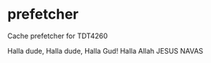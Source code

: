# prefetcher
Cache prefetcher for TDT4260

Halla dude,
Halla dude,
Halla Gud!
Halla Allah
JESUS NAVAS
